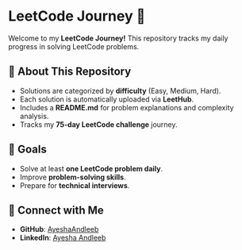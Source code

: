 # LeetCode Journey 🚀

Welcome to my **LeetCode Journey!** This repository tracks my daily progress in solving LeetCode problems.

## 📌 About This Repository
- Solutions are categorized by **difficulty** (Easy, Medium, Hard).
- Each solution is automatically uploaded via **LeetHub**.
- Includes a **README.md** for problem explanations and complexity analysis.
- Tracks my **75-day LeetCode challenge** journey.

## 🚀 Goals
- Solve at least **one LeetCode problem daily**.
- Improve **problem-solving skills**.
- Prepare for **technical interviews**.

## 🎯 Connect with Me
- **GitHub**: [AyeshaAndleeb](https://github.com/AyeshaAndleeb)
- **LinkedIn**: [Ayesha Andleeb](https://www.linkedin.com/in/ayesha-andleeb-262352278/)
